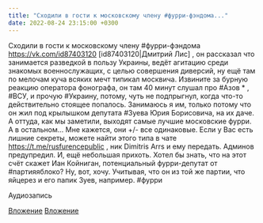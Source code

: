 ```yaml
---
title: "Сходили в гости к московскому члену #фурри-фэндома..."
date: 2022-08-24 23:15:00 +0300
---
```


Сходили в гости к московскому члену #фурри-фэндома https://vk.com/id87403120 [id87403120|Дмитрий Лис] , он рассказал что занимается разведкой в пользу Украины, ведёт агитацию среди знакомых военнослужащих, с целью совершения диверсий, ну ещё там по мелочам куча всяких мечт типикал москвича.
Извините за бурную реакцию оператора фонографа, он там 40 минут слушал про #Азов * , #ВСУ, и прочую #Украину, потому, чуть не подпрыгнул, когда что-то действительно стоящее попалось.
Занимаюсь я им, только потому что он жил под крылышком депутата #Зуева Юрия Борисовича, на их даче. А оттуда, как мы заметили, выходят самые лучшие московские фурри.
А в остальном... Мне кажется, они +/- все одинаковые.
Если у Вас есть лишние секреты, можете найти этого типа в чате https://t.me/rusfurencepublic , ник Dimitris Arrs и ему передать. Админов предупредил.
И, ещё небольшая прихоть. Хотел бы знать, что на этот счёт скажет Иан Койниган, потенциальный фурри-депутат от #партияяблоко?
Ну, вот, хочу. Учитывая, что он из той же партии, что яйцерез и его папик Зуев, например.
#фурри


Аудиозапись

[Вложение](/assets/vk_photos/1/s2Hi8WrljdI.jpg)
[Вложение](/assets/vk_photos/4/jUuJrldUA4Y.jpg)
